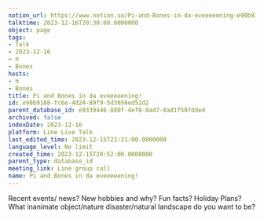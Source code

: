 ```yaml
---
notion_url: https://www.notion.so/Pi-and-Bones-in-da-eveeeeening-e90b9188fc6e4d2489f95d3656ed52d2
talktime: 2023-12-16T20:30:00.0000000
object: page
tags:
- Talk
- 2023-12-16
- π
- Bones
hosts:
- π
- Bones
title: Pi and Bones in da eveeeeening!
id: e90b9188-fc6e-4d24-89f9-5d3656ed52d2
parent_database_id: e9339446-880f-4ef0-8ad7-8ad1f507dded
archived: false
indexDate: 2023-12-16
platform: Line Live Talk
last_edited_time: 2023-12-15T21:21:00.0000000
language_level: No limit
created_time: 2023-12-15T20:52:00.0000000
parent_type: database_id
meeting_link: Line group call
name: Pi and Bones in da eveeeeening!
---
```



Recent events/ news?
New hobbies and why?
Fun facts? 
Holiday Plans?
What inanimate object/nature disaster/natural landscape do you want to be?























